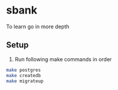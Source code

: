 # sbank

To learn go in more depth

## Setup

1. Run following make commands in order

```bash
make postgres
make createdb
make migrateup
```
